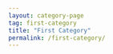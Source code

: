 ```yaml
---
layout: category-page
tag: first-category
title: "First Category"
permalink: /first-category/
---
```

